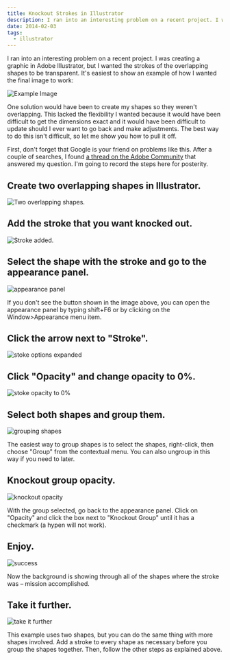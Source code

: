 ```yaml
---
title: Knockout Strokes in Illustrator
description: I ran into an interesting problem on a recent project. I was creating a graphic in Adobe Illustrator, but I wanted the strokes of the overlapping shapes to be transparent.
date: 2014-02-03
tags:
  - illustrator
---
```

I ran into an interesting problem on a recent project. I was creating a graphic in Adobe Illustrator, but I wanted the strokes of the overlapping shapes to be transparent. It's easiest to show an example of how I wanted the final image to work:

<img src="/static/img/posts/knockout-strokes-in-illustrator/brandy-watermark.jpg" alt="Example Image">

One solution would have been to create my shapes so they weren't overlapping. This lacked the flexibility I wanted because it would have been difficult to get the dimensions exact and it would have been difficult to update should I ever want to go back and make adjustments. The best way to do this isn't difficult, so let me show you how to pull it off.

First, don't forget that Google is your friend on problems like this. After a couple of searches, I found [a thread on the Adobe Community](http://forums.adobe.com/thread/1049783) that answered my question. I'm going to record the steps here for posterity.

## Create two overlapping shapes in Illustrator.

<img src="/static/img/posts/knockout-strokes-in-illustrator/screen1.png" alt="Two overlapping shapes.">

## Add the stroke that you want knocked out.

<img src="/static/img/posts/knockout-strokes-in-illustrator/screen2.png" alt="Stroke added.">

## Select the shape with the stroke and go to the appearance panel.

<img src="/static/img/posts/knockout-strokes-in-illustrator/screen3.png" alt="appearance panel">

If you don't see the button shown in the image above, you can open the appearance panel by typing shift+F6 or by clicking on the Window>Appearance menu item.

## Click the arrow next to "Stroke".

<img src="/static/img/posts/knockout-strokes-in-illustrator/screen4.png" alt="stoke options expanded">

## Click "Opacity" and change opacity to 0%.

<img src="/static/img/posts/knockout-strokes-in-illustrator/screen5.png" alt="stoke opacity to 0%">

## Select both shapes and group them.

<img src="/static/img/posts/knockout-strokes-in-illustrator/screen6.png" alt="grouping shapes">

The easiest way to group shapes is to select the shapes, right-click, then choose "Group" from the contextual menu. You can also ungroup in this way if you need to later.

## Knockout group opacity.

<img src="/static/img/posts/knockout-strokes-in-illustrator/screen7.png" alt="knockout opacity">

With the group selected, go back to the appearance panel. Click on "Opacity" and click the box next to "Knockout Group" until it has a checkmark (a hypen will not work).

## Enjoy.

<img src="/static/img/posts/knockout-strokes-in-illustrator/screen8.png" alt="success">

Now the background is showing through all of the shapes where the stroke was – mission accomplished.

## Take it further.

<img src="/static/img/posts/knockout-strokes-in-illustrator/screen9.png" alt="take it further">

This example uses two shapes, but you can do the same thing with more shapes involved. Add a stroke to every shape as necessary before you group the shapes together. Then, follow the other steps as explained above.
